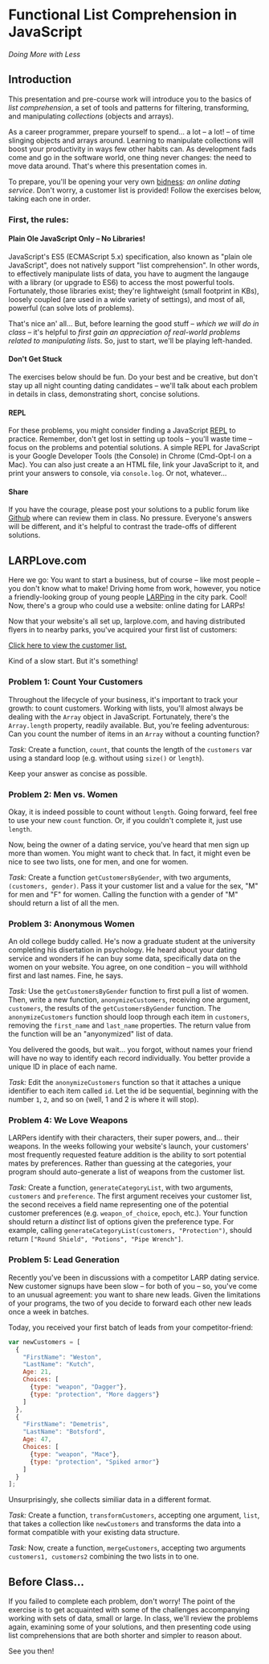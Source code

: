 # Functional List Comprehension in JavaScript

*Doing More with Less*

## Introduction

This presentation and pre-course work will introduce you to the basics of _list comprehension_, a set of tools and patterns for filtering, transforming, and manipulating _collections_ (objects and arrays).

As a career programmer, prepare yourself to spend... a lot – a lot! – of time slinging objects and arrays around. Learning to manipulate collections will boost your productivity in ways few other habits can. As development fads come and go in the software world, one thing never changes: the need to move data around. That's where this presentation comes in.

To prepare, you'll be opening your very own [bidness](http://www.urbandictionary.com/define.php?term=Bidness): *an online dating service*. Don't worry, a customer list is provided! Follow the exercises below, taking each one in order.

### First, the rules:

#### Plain Ole JavaScript Only – No Libraries!

JavaScript's ES5 (ECMAScript 5.x) specification, also known as "plain ole JavaScript", does not natively support "list comprehension". In other words, to effectively manipulate lists of data, you have to augment the langauge with a library (or upgrade to ES6) to access the most powerful tools. Fortunately, those libraries exist; they're lightweight (small footprint in KBs), loosely coupled (are used in a wide variety of settings), and most of all, powerful (can solve lots of problems).

That's nice an' all... But, before learning the good stuff – *which we will do in class* – it's helpful to _first gain an appreciation of real-world problems related to manipulating lists_. So, just to start, we'll be playing left-handed.

#### Don't Get Stuck

The exercises below should be fun. Do your best and be creative, but don't stay up all night counting dating candidates – we'll talk about each problem in details in class, demonstrating short, concise solutions.

#### REPL

For these problems, you might consider finding a JavaScript [REPL](https://nodejs.org/api/repl.html) to practice. Remember, don't get lost in setting up tools – you'll waste time – focus on the problems and potential solutions. A simple REPL for JavaScript is your Google Developer Tools (the Console) in Chrome (Cmd-Opt-I on a Mac). You can also just create a an HTML file, link your JavaScript to it, and print your answers to console, via `console.log`. Or not, whatever...

#### Share

If you have the courage, please post your solutions to a public forum like [Github](http://github.com) where can review them in class. No pressure. Everyone's answers will be different, and it's helpful to contrast the trade-offs of different solutions.

## LARPLove.com

Here we go: You want to start a business, but of course – like most people – you don't know what to make! Driving home from work, however, you notice a friendly-looking group of young people [LARPing](https://en.wikipedia.org/wiki/Live_action_role-playing_game) in the city park. Cool! Now, there's a group who could use a website: online dating for LARPs!

Now that your website's all set up, larplove.com, and having distributed flyers in to nearby parks, you've acquired your first list of customers:

[Click here to view the customer list.](./larplove/customers.js)
 
Kind of a slow start. But it's something!

### Problem 1: Count Your Customers

Throughout the lifecycle of your business, it's important to track your growth: to count customers. Working with lists, you'll almost always be dealing with the `Array` object in JavaScript. Fortunately, there's the `Array.length` property, readily available. But, you're feeling adventurous: Can you count the number of items in an `Array` without a counting function?

*Task:* Create a function, `count`, that counts the length of the `customers` var using a standard loop (e.g. without using `size()` or `length`).

Keep your answer as concise as possible.

### Problem 2: Men vs. Women

Okay, it is indeed possible to count without `length`. Going forward, feel free to use your new `count` function. Or, if you couldn't complete it, just use `length`.

Now, being the owner of a dating service, you've heard that men sign up more than women. You might want to check that. In fact, it might even be nice to see two lists, one for men, and one for women.

*Task:* Create a function `getCustomersByGender`, with two arguments, `(customers, gender)`. Pass it your customer list and a value for the sex, "M" for men and "F" for women. Calling the function with a gender of "M" should return a list of all the men.

### Problem 3: Anonymous Women

An old college buddy called. He's now a graduate student at the university completing his disertation in psychology. He heard about your dating service and wonders if he can buy some data, specifically data on the women on your website. You agree, on one condition – you will withhold first and last names. Fine, he says.

*Task:* Use the `getCustomersByGender` function to first pull a list of women. Then, write a new function, `anonymizeCustomers`, receiving one argument, `customers`, the results of the `getCustomersByGender` function. The `anonymizeCustomers` function should loop through each item in `customers`, removing the `first_name` and `last_name` properties. The return value from the function will be an "anyonymized" list of data.

You delivered the goods, but wait... you forgot, without names your friend will have no way to identify each record individually. You better provide a unique ID in place of each name.

*Task:* Edit the `anonymizeCustomers` function so that it attaches a unique identifier to each item called `id`. Let the id be sequential, beginning with the number `1`, `2`, and so on (well, 1 and 2 is where it will stop).

### Problem 4: We Love Weapons

LARPers identify with their characters, their super powers, and... their weapons. In the weeks following your website's launch, your customers' most frequently requested feature addition is the ability to sort potential mates by preferences. Rather than guessing at the categories, your program should auto-generate a list of weapons from the customer list.

*Task:* Create a function, `generateCategoryList`, with two arguments, `customers` and `preference`. The first argument receives your customer list, the second receives a field name representing one of the potential customer preferences (e.g. `weapon_of_choice`, `epoch`, etc.). Your function should return a _distinct_ list of options given the preference type. For example, calling `generateCategoryList(customers, "Protection")`, should return `["Round Shield", "Potions", "Pipe Wrench"]`.

### Problem 5: Lead Generation

Recently you've been in discussions with a competitor LARP dating service. New customer signups have been slow – for both of you – so, you've come to an unusual agreement: you want to share new leads. Given the limitations of your programs, the two of you decide to forward each other new leads once a week in batches.

Today, you received your first batch of leads from your competitor-friend:

```javascript
var newCustomers = [
  {
    "FirstName": "Weston",
    "LastName": "Kutch",
    Age: 21,
    Choices: [
      {type: "weapon", "Dagger"},
      {type: "protection", "More daggers"}
    ]
  },
  {
    "FirstName": "Demetris",
    "LastName": "Botsford",
    Age: 47,
    Choices: [
      {type: "weapon", "Mace"},
      {type: "protection", "Spiked armor"}
    ]
  }
];
```

Unsurprisingly, she collects similiar data in a different format.

*Task:* Create a function, `transformCustomers`, accepting one argument, `list`, that takes a collection like `newCustomers` and transforms the data into a format compatible with your existing data structure.

*Task:* Now, create a function, `mergeCustomers`, accepting two arguments `customers1, customers2` combining the two lists in to one.

## Before Class...

If you failed to complete each problem, don't worry! The point of the exercise is to get acquainted with some of the challenges accompanying working with sets of data, small or large. In class, we'll review the problems again, examining some of your solutions, and then presenting code using list comprehensions that are both shorter and simpler to reason about.

See you then!
